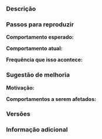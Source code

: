 <!--

* Este é um modelo de Issue e serve para guiar a pessoa colaboradora que deseja relatar algum **bug** ou **melhoria** no projeto ***Verdade Seja Dita***.
* Caso você não veja necessidade ou sentido em descrever algum tópico, coloque algo como: "Não aplicável".
* Ao abrir uma Issue, é esperado que você tenha concordado com os termos descritos no nosso [código de conduta](CODE_OF_CONDUCT.md).

-->

### Descrição

<!--[Descrição do Bug ou da Melhoria]-->

### Passos para reproduzir 
<!-- **(opcional, em caso de melhoria)** -->

<!--

1. [Primeiro Passo]
2. [Segundo Passo]
3. [etc...]

-->

**Comportamento esperado:** <!--[O que você esperava que acontecesse]-->

**Comportamento atual:** <!--[O que realmente acontece]-->

**Frequência que isso acontece:** <!--[Qual porcentagem do tempo que o bug é reproduzido?]-->

### Sugestão de melhoria
<!-- **(opcional, em caso de bug)** -->

**Motivação:** <!--[Como surgiu a necessidade/oportunidade para tal melhoria?]-->

**Comportamentos a serem afetados:** <!--[Se algum comportamento será afetado, descreva quais e como]-->

### Versões

<!--Por favor inclua o nome e a versão do browser que você reproduziu o bug ou sente necessidade da melhoria.-->

### Informação adicional

<!--Qualquer informação adicional, configuração ou dados que possam ser necessários para reproduzir o problema ou esclarecer a melhoria.-->
